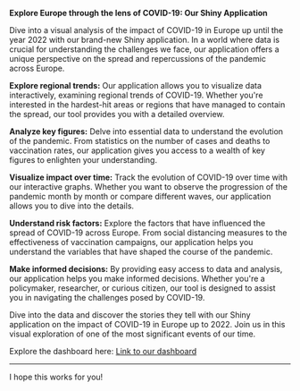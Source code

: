 **Explore Europe through the lens of COVID-19: Our Shiny Application**

Dive into a visual analysis of the impact of COVID-19 in Europe up until the year 2022 with our brand-new Shiny application. In a world where data is crucial for understanding the challenges we face, our application offers a unique perspective on the spread and repercussions of the pandemic across Europe.

**Explore regional trends:** Our application allows you to visualize data interactively, examining regional trends of COVID-19. Whether you're interested in the hardest-hit areas or regions that have managed to contain the spread, our tool provides you with a detailed overview.

**Analyze key figures:** Delve into essential data to understand the evolution of the pandemic. From statistics on the number of cases and deaths to vaccination rates, our application gives you access to a wealth of key figures to enlighten your understanding.

**Visualize impact over time:** Track the evolution of COVID-19 over time with our interactive graphs. Whether you want to observe the progression of the pandemic month by month or compare different waves, our application allows you to dive into the details.

**Understand risk factors:** Explore the factors that have influenced the spread of COVID-19 across Europe. From social distancing measures to the effectiveness of vaccination campaigns, our application helps you understand the variables that have shaped the course of the pandemic.

**Make informed decisions:** By providing easy access to data and analysis, our application helps you make informed decisions. Whether you're a policymaker, researcher, or curious citizen, our tool is designed to assist you in navigating the challenges posed by COVID-19.

Dive into the data and discover the stories they tell with our Shiny application on the impact of COVID-19 in Europe up to 2022. Join us in this visual exploration of one of the most significant events of our time.

Explore the dashboard here: [Link to our dashboard](http://kwaminouchet.shinyapps.io/EuropeCOVID_ShinyApp)

---

I hope this works for you!

